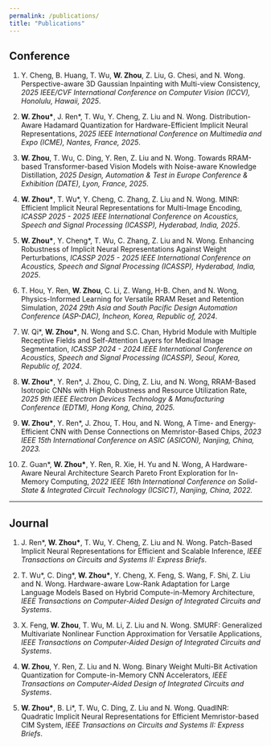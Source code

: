 ```yaml
---
permalink: /publications/
title: "Publications"
---
```


## Conference

1. Y. Cheng, B. Huang, T. Wu, **W. Zhou**, Z. Liu, G. Chesi, and N. Wong. Perspective-aware 3D Gaussian Inpainting with Multi-view Consistency, *2025 IEEE/CVF International Conference on Computer Vision (ICCV), Honolulu, Hawaii, 2025*.

2. **W. Zhou\***, J. Ren\*, T. Wu, Y. Cheng, Z. Liu and N. Wong. Distribution-Aware Hadamard Quantization for Hardware-Efficient Implicit Neural Representations, *2025 IEEE International Conference on Multimedia and Expo (ICME), Nantes, France, 2025*.

3. **W. Zhou**, T. Wu, C. Ding, Y. Ren, Z. Liu and N. Wong. Towards RRAM-based Transformer-based Vision Models with Noise-aware Knowledge Distillation, *2025 Design, Automation & Test in Europe Conference & Exhibition (DATE), Lyon, France, 2025*.

4. **W. Zhou\***, T. Wu\*, Y. Cheng, C. Zhang, Z. Liu and N. Wong. MINR: Efficient Implicit Neural Representations for Multi-Image Encoding, *ICASSP 2025 - 2025 IEEE International Conference on Acoustics, Speech and Signal Processing (ICASSP), Hyderabad, India, 2025*. 

5. **W. Zhou\***, Y. Cheng\*, T. Wu, C. Zhang, Z. Liu and N. Wong. Enhancing Robustness of Implicit Neural Representations Against Weight Perturbations, *ICASSP 2025 - 2025 IEEE International Conference on Acoustics, Speech and Signal Processing (ICASSP), Hyderabad, India, 2025*.

6. T. Hou, Y. Ren, **W. Zhou**, C. Li, Z. Wang, H-B. Chen, and N. Wong, Physics-Informed Learning for Versatile RRAM Reset and Retention Simulation, *2024 29th Asia and South Pacific Design Automation Conference (ASP-DAC), Incheon, Korea, Republic of, 2024*.

7. W. Qi\*, **W. Zhou\***, N. Wong and S.C. Chan, Hybrid Module with Multiple Receptive Fields and Self-Attention Layers for Medical Image Segmentation, *ICASSP 2024 - 2024 IEEE International Conference on Acoustics, Speech and Signal Processing (ICASSP), Seoul, Korea, Republic of, 2024*.

8. **W. Zhou\***, Y. Ren\*, J. Zhou, C. Ding, Z. Liu, and N. Wong, RRAM-Based Isotropic CNNs with High Robustness and Resource Utilization Rate, *2025 9th IEEE Electron Devices Technology & Manufacturing Conference (EDTM), Hong Kong, China, 2025.*

9. **W. Zhou\***, Y. Ren\*, J. Zhou, T. Hou, and N. Wong, A Time- and Energy-Efficient CNN with Dense Connections on Memristor-Based Chips, *2023 IEEE 15th International Conference on ASIC (ASICON), Nanjing, China, 2023.*

10. Z. Guan\*, **W. Zhou\***, Y. Ren, R. Xie, H. Yu and N. Wong, A Hardware-Aware Neural Architecture Search Pareto Front Exploration for In-Memory Computing, *2022 IEEE 16th International Conference on Solid-State & Integrated Circuit Technology (ICSICT), Nanjing, China, 2022.*

---

## Journal

1. J. Ren\*, **W. Zhou\***, T. Wu, Y. Cheng, Z. Liu and N. Wong. Patch-Based Implicit Neural Representations for Efficient and Scalable Inference, *IEEE Transactions on Circuits and Systems II: Express Briefs*.

2. T. Wu\*, C. Ding\*, **W. Zhou\***, Y. Cheng, X. Feng, S. Wang, F. Shi, Z. Liu and N. Wong. Hardware-aware Low-Rank Adaptation for Large Language Models Based on Hybrid Compute-in-Memory Architecture, *IEEE Transactions on Computer-Aided Design of Integrated Circuits and Systems*.

3. X. Feng, **W. Zhou**, T. Wu, M. Li, Z. Liu and N. Wong. SMURF: Generalized Multivariate Nonlinear Function Approximation for Versatile Applications, *IEEE Transactions on Computer-Aided Design of Integrated Circuits and Systems*.
  
4. **W. Zhou**, Y. Ren, Z. Liu and N. Wong. Binary Weight Multi-Bit Activation Quantization for Compute-in-Memory CNN Accelerators, *IEEE Transactions on Computer-Aided Design of Integrated Circuits and Systems*.
  
5. **W. Zhou\***, B. Li\*, T. Wu, C. Ding, Z. Liu and N. Wong. QuadINR: Quadratic Implicit Neural Representations for Efficient Memristor-based CIM System, *IEEE Transactions on Circuits and Systems II: Express Briefs*.

